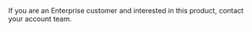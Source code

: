 <Aside header="Note:">
  If you are an Enterprise customer and interested in this product, contact your
  account team.
</Aside>
